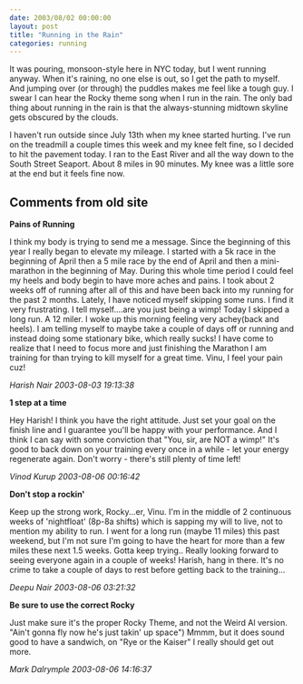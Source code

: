 ```yaml
---
date: 2003/08/02 00:00:00
layout: post
title: "Running in the Rain"
categories: running
---
```


It was pouring, monsoon-style here in NYC today, but I went running anyway. When it's raining, no one else is out, so I get the path to myself. And jumping over (or through) the puddles makes me feel like a tough guy. I swear I can hear the Rocky theme song when I run in the rain. The only bad thing about running in the rain is that the always-stunning midtown skyline gets obscured by the clouds.

I haven't run outside since July 13th when my knee started hurting. I've run on the treadmill a couple times this week and my knee felt fine, so I decided to hit the pavement today. I ran to the East River and all the way down to the South Street Seaport. About 8 miles in 90 minutes. My knee was a little sore at the end but it feels fine now.

<div id="comment-box">
<h2>Comments from old site</h2>

<div class="one-comment">
<p><b>Pains of Running</b></p>
<p>
I think my body is trying to send me a message.  Since the beginning
of this year I really began to elevate my mileage.  I started with a
5k race in the beginning of April then a 5 mile race by the end of
April and then a mini-marathon in the beginning of May.  During this
whole time period I could feel my heels and body begin to have more
aches and pains.  I took about 2 weeks off of running after all of
this and have been back into my running for the past 2 months.
Lately, I have noticed myself skipping some runs.  I find it very
frustrating.  I tell myself....are you just being a wimp!  Today I
skipped a long run.  A 12 miler.  I woke up this morning feeling very
achey(back and heels).  I am telling myself to maybe take a couple of
days off or running and instead doing some stationary bike, which
really sucks!  I have come to realize that I need to focus more and
just finishing the Marathon I am training for than trying to kill
myself for a great time.  Vinu, I feel your pain cuz!
</p>
<address class="signature">
<span class="author">Harish Nair</span>
<span class="date">2003-08-03 19:13:38</span>
</address>
</div>

<div class="my-comment">
<p><b>1 step at a time</b></p>
<p>
Hey Harish! I think you have the right attitude. Just set your goal on
the finish line and I guarantee you'll be happy with your
performance. And I think I can say with some conviction that "You,
sir, are NOT a wimp!" It's good to back down on your training every
once in a while - let your energy regenerate again. Don't worry -
there's still plenty of time left!
</p>
<address class="signature">
<span class="author">Vinod Kurup</span>
<span class="date">2003-08-06 00:16:42</span>
</address>
</div>

<div class="one-comment">
<p><b>Don't stop a rockin'</b></p>
<p>
Keep up the strong work, Rocky...er, Vinu.  I'm in the middle of 2
continuous weeks of 'nightfloat' (8p-8a shifts) which is sapping my
will to live, not to mention my ability to run.  I went for a long run
(maybe 11 miles) this past weekend, but I'm not sure I'm going to have
the heart for more than a few miles these next 1.5 weeks. Gotta keep
trying.. Really looking forward to seeing everyone again in a couple
of weeks!  Harish, hang in there.  It's no crime to take a couple of
days to rest before getting back to the training...
</p>
<address class="signature">
<span class="author">Deepu Nair</span>
<span class="date">2003-08-06 03:21:32</span>
</address>
</div>

<div class="one-comment">
<p><b>Be sure to use the correct Rocky</b></p>
<p>
Just make sure it's the proper Rocky Theme, and not the Weird Al
version. "Ain't gonna fly now he's just takin' up space")  Mmmm, but
it does sound good to have a sandwich, on "Rye or the Kaiser"  I
really should get out more.
</p>
<address class="signature">
<span class="author">Mark Dalrymple</span>
<span class="date">2003-08-06 14:16:37</span>
</address>
</div>

</div>
